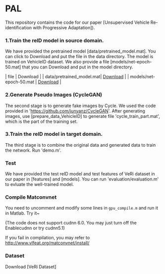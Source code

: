 # PAL
This repository contains the code for our paper [Unsupervised Vehicle Re-identification with Progressive Adaptation]).

### 1.Train the reID model in source domain.
We have provided the pretrained model [data/pretrained_model.mat]. You can click to Download and put the file in the data directory. The model is trained on VehicleID dataset. We also provide a file [models/net-epoch-50.mat] that you can Download and put in the model directory.

|            file          |    Download    |
| data/pretrained_model.mat|    [Download](https://1drv.ms/u/s!AufmTFpX_6Ttaq1UfQhf64VwuEM?e=zj3tBf)    |
| models/net-epoch-50.mat  |    [Download](https://1drv.ms/u/s!AufmTFpX_6Tta9K0hmdOn4Ra_gY?e=uFVc8D)    |

### 2.Generate Pseudo Images (CycleGAN)
The second stage is to generate fake images by Cycle.
We used the code provided in 'https://github.com/junyanz/CycleGAN'.
After generating images, use [prepare_data_VehicleID] to generate file 'cycle_train_part.mat', which is the part of the training set.

### 3.Train the reID model in target domain.
The third stage is to combine the original data and generated data to train the network.
Run 'demo.m'.

### Test
We have provided the test reID model and test features of VeRi dataset in our paper in [features] and [models].
You can run 'evaluation/evaluation.m' to evluate the well-trained model.

### Compile Matconvnet
You need to uncomment and modify some lines in `gpu_compile.m` and run it in Matlab. Try it~

(The code does not support cudnn 6.0. You may just turn off the Enablecudnn or try cudnn5.1)

If you fail in compilation, you may refer to http://www.vlfeat.org/matconvnet/install/

### Dataset
Download [VeRi Dataset]
